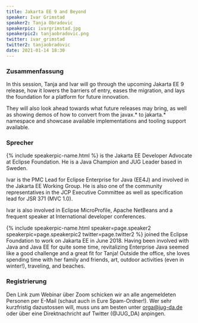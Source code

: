 ```yaml
---
title: Jakarta EE 9 and Beyond
speaker: Ivar Grimstad
speaker2: Tanja Obradovic
speakerpic: ivargrimstad.jpg
speakerpic2: tanjaobradovic.png
twitter: ivar_grimstad
twitter2: tanjaobradovic
date: 2021-01-14 18:30
---
```


### Zusammenfassung


In this session, Tanja and Ivar will go through the upcoming Jakarta EE 9 release, how it lowers the barriers of entry, eases the migration, and lays the foundation for a platform for future innovation.

They will also look ahead towards what future releases may bring, as well as showing demos of how to convert from the javax.* to jakarta.* namespace and showcase available implementations and tooling support available.


### Sprecher


{% include speakerpic-name.html %} is the Jakarta EE Developer Advocate at Eclipse Foundation. He is a Java Champion and JUG Leader based in Sweden.

Ivar is the PMC Lead for Eclipse Enterprise for Java (EE4J) and involved in the Jakarta EE Working Group. He is also one of the community representatives in the JCP Executive Committee as well as specification lead for JSR 371 (MVC 1.0).

Ivar is also involved in Eclipse MicroProfile, Apache NetBeans and a frequent speaker at International developer conferences.

{% include speakerpic-name.html speaker=page.speaker2 speakerpic=page.speakerpic2 twitter=page.twitter2 %} joined the Eclipse Foundation to work on Jakarta EE in June 2018. Having been involved with Java and Java EE for quite some time, revitalizing Enterprise Java seemed like a good challenge and a great fit for Tanja! Outside the office, she loves spending time with her family and friends, art, outdoor activities (even in winter!), traveling, and beaches.

### Registrierung

Den Link zum Webinar über Zoom schicken wir an alle angemeldeten Personen per E-Mail (schaut auch in Eure Spam-Ordner!). Wer sehr kurzfristig dazustossen will, muss uns am besten unter orga@jug-da.de oder über eine Direktnachricht auf Twitter (@JUG_DA) anpingen.
